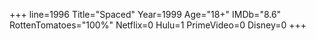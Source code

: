 +++
line=1996
Title="Spaced"
Year=1999
Age="18+"
IMDb="8.6"
RottenTomatoes="100%"
Netflix=0
Hulu=1
PrimeVideo=0
Disney=0
+++

